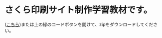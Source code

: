 
# さくら印刷サイト制作学習教材です。


([こちら](https://github.com/Schues/lecture/archive/refs/heads/main.zip))または上の緑のコードボタンを開けて、zipをダウンロードしてください。
